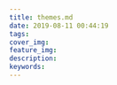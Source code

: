 ```yaml
---
title: themes.md
date: 2019-08-11 00:44:19
tags:
cover_img:
feature_img:
description:
keywords:
---
```

